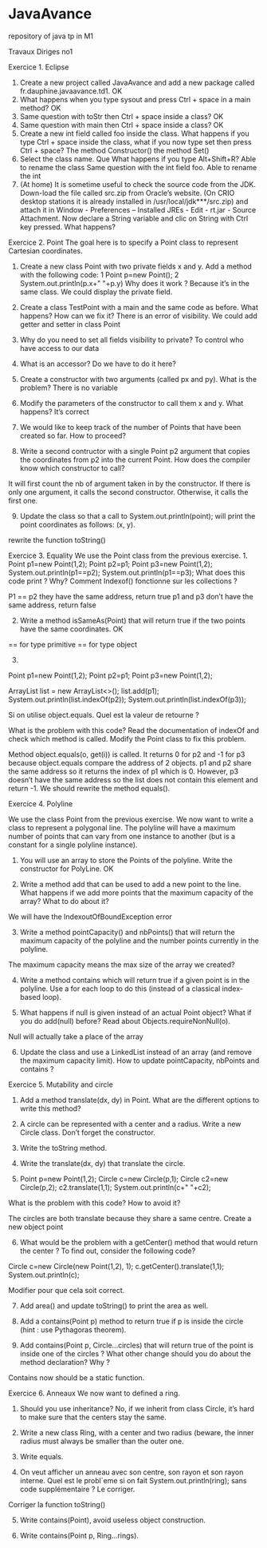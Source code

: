 # JavaAvance
repository of java tp in M1

Travaux Diriges no1

Exercice 1. Eclipse
1. Create a new project called JavaAvance and add a new package called fr.dauphine.javaavance.td1. OK
2. What happens when you type sysout and press Ctrl + space in a main method?  OK
3. Same question with toStr then Ctrl + space inside a class? OK
4. Same question with main then Ctrl + space inside a class? OK
5. Create a new int field called foo inside the class. What happens if you type Ctrl + space inside the class, what if you now type set then press Ctrl + space?
The method Constructor()
the method Set()
6. Select the class name. Que What happens if you type Alt+Shift+R? 
Able to rename the class 
Same question with the int field foo. 
Able to rename the int
7. (At home) It is sometime useful to check the source code from the JDK. Down-load the file called src.zip from Oracle’s website. (On CRIO desktop stations
it is already installed in /usr/local/jdk***/src.zip) and attach it in Window -
Preferences – Installed JREs - Edit - rt.jar - Source Attachment. Now declare a
String variable and clic on String with Ctrl key pressed. What happens?


Exercice 2. Point
The goal here is to specify a Point class to represent Cartesian coordinates.
1. Create a new class Point with two private fields x and y. Add a method with the following code:
1 Point p=new Point();
2 System.out.println(p.x+" "+p.y)
Why does it work ? 
Because it’s in the same class. We could display the private field.
2. Create a class TestPoint with a main and the same code as before. What happens? How can we fix it?
There is an error of visibility. We could add getter and setter in class Point
3. Why do you need to set all fields visibility to private?
To control who have access to our data
4. What is an accessor? Do we have to do it here?
5. Create a constructor with two arguments (called px and py). What is the problem?
There is no variable
6. Modify the parameters of the constructor to call them x and y. What happens?
It’s correct
7. We would like to keep track of the number of Points that have been created so far. How to proceed?

8. Write a second contructor with a single Point p2 argument that copies the coordinates from p2 into the current Point. How does the compiler know which constructor to call?

It will first count the nb of argument taken in by the constructor. If there is only one argument, it calls the second constructor. Otherwise, it calls the first one.

9. Update the class so that a call to System.out.println(point); will print the point coordinates as follows: (x, y).

rewrite the function toString()

Exercice 3. Equality
We use the Point class from the previous exercise.
1.
Point p1=new Point(1,2);
Point p2=p1;
Point p3=new Point(1,2);
System.out.println(p1==p2);
System.out.println(p1==p3);
What does this code print ? Why?
Comment Indexof() fonctionne sur les collections ?

P1 == p2 they have the same address, return true
p1 and p3 don’t have the same address, return false

2. Write a method isSameAs(Point) that will return true if the two points have the same coordinates. OK

== for type primitive
== for type object

3.
Point p1=new Point(1,2);
Point p2=p1;
Point p3=new Point(1,2);

ArrayList<Point> list = new ArrayList<>();
list.add(p1);
System.out.println(list.indexOf(p2));
System.out.println(list.indexOf(p3));

Si on utilise object.equals. Quel est la valeur de retourne ?

What is the problem with this code? Read the documentation of indexOf and check which method is called. Modify the Point class to fix this problem.

Method object.equals(o, get(i)) is called.
It returns 0 for p2 and -1 for p3 because object.equals compare the address of 2 objects. p1 and p2 share the same address so it returns the index of p1 which is 0. However, p3 doesn’t have the same address so the list does not contain this element and return -1.
We should rewrite the method equals().

Exercice 4. Polyline

We use the class Point from the previous exercise. We now want to write a class to represent a polygonal line. The polyline will have a maximum number of points that can vary from one instance to another (but is a constant for a single polyline instance).

1. You will use an array to store the Points of the polyline. Write the constructor for PolyLine. OK

2. Write a method add that can be used to add a new point to the line. What happens if we add more points that the maximum capacity of the array? What to do about it?

We will have the IndexoutOfBoundException error

3. Write a method pointCapacity() and nbPoints() that will return the maximum capacity of the polyline and the number points currently in the polyline.

The maximum capacity means the max size of the array we created?

4. Write a method contains which will return true if a given point is in the polyline. Use a for each loop to do this (instead of a classical index-based loop).

5. What happens if null is given instead of an actual Point object? What if you do add(null) before? Read about Objects.requireNonNull(o).

Null will actually take a place of the array

6. Update the class and use a LinkedList instead of an array (and remove the maximum capacity limit). How to update pointCapacity, nbPoints and contains ?





Exercice 5. Mutability and circle 
1. Add a method translate(dx, dy) in Point. What are the different options to write this method? 

2. A circle can be represented with a center and a radius. Write a new Circle class. Don’t forget the constructor. 

3. Write the toString method. 

4. Write the translate(dx, dy) that translate the circle. 

5. Point p=new Point(1,2); 
Circle c=new Circle(p,1); 
Circle c2=new Circle(p,2); 
c2.translate(1,1); 
System.out.println(c+" "+c2); 

What is the problem with this code? How to avoid it?

The circles are both translate because they share a same centre.
Create a new object point

6. What would be the problem with a getCenter() method that would return the center ? To find out, consider the following code? 

Circle c=new Circle(new Point(1,2), 1); 
c.getCenter().translate(1,1); 
System.out.println(c); 

Modifier pour que cela soit correct. 

7. Add area() and update toString() to print the area as well. 

8. Add a contains(Point p) method to return true if p is inside the circle (hint : use Pythagoras theorem). 

9. Add contains(Point p, Circle...circles) that will return true of the point is inside one of the circles ? What other change should you do about the method declaration? Why ?

Contains now should be a static function.

Exercice 6. Anneaux 
We now want to defined a ring. 

1. Should you use inheritance?  No, if we inherit from class Circle, it’s hard to make sure that the centers stay the same.

2. Write a new class Ring, with a center and two radius (beware, the inner radius must always be smaller than the outer one. 

3. Write equals. 

4. On veut afficher un anneau avec son centre, son rayon et son rayon interne. Quel est le probl`eme si on fait System.out.println(ring); sans code supplémentaire ? Le corriger. 

Corriger la function toString()

5. Write contains(Point), avoid useless object construction. 

6. Write contains(Point p, Ring...rings).
